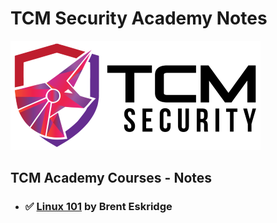 # TCM Security Academy Notes

![academy.tcm-sec.com - © TCM Security](.gitbook/assets/tcmsecuritycovermid.png)

## TCM Academy Courses - Notes

* ### :white_check_mark: [Linux 101](linux-101/README.md) by Brent Eskridge

